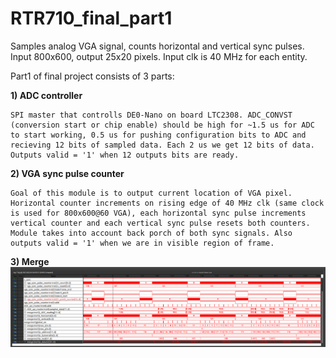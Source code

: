 # RTR710_final_part1
 Samples analog VGA signal, counts horizontal and vertical sync pulses. Input 800x600, output 25x20 pixels. Input clk is 40 MHz for each entity.
 
 Part1 of final project consists of 3 parts:
 
 **1) ADC controller**
    
    SPI master that controlls DE0-Nano on board LTC2308. ADC_CONVST (conversion start or chip enable) should be high for ~1.5 us for ADC to start working, 0.5 us for pushing configuration bits to ADC and recieving 12 bits of sampled data. Each 2 us we get 12 bits of data. Outputs valid = '1' when 12 outputs bits are ready.
    
 **2) VGA sync pulse counter**
    
    Goal of this module is to output current location of VGA pixel. Horizontal counter increments on rising edge of 40 MHz clk (same clock is used for 800x600@60 VGA), each horizontal sync pulse increments vertical counter and each vertical sync pulse resets both counters. Module takes into account back porch of both sync signals. Also outputs valid = '1' when we are in visible region of frame.
    
  **3) Merge**
![](done.png)

